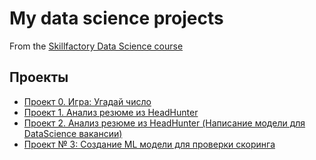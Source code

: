 # My data science projects
From the [Skillfactory Data Science course](https://skillfactory.ru/data-scientist)

## Проекты

* [Проект 0. Игра: Угадай число](https://github.com/g1dcs/sf_hw_g1dcs/tree/main/Project_0)
* [Проект 1. Анализ резюме из HeadHunter](https://github.com/g1dcs/sf_hw_g1dcs/tree/main/project_1)
* [Проект 2. Анализ резюме из HeadHunter (Написание модели для DataScience вакансии)](https://github.com/g1dcs/sf_hw_g1dcs/tree/main/project_2)
* [Проект № 3: Создание ML модели для проверки скоринга](https://github.com/g1dcs/sf_hw_g1dcs/tree/main/project_3_eda)